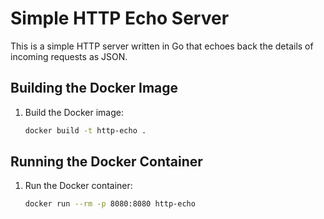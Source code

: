 # Simple HTTP Echo Server

This is a simple HTTP server written in Go that echoes back the details of
incoming requests as JSON.


## Building the Docker Image
1. Build the Docker image:
    ```sh
    docker build -t http-echo .
    ```

## Running the Docker Container
1. Run the Docker container:
    ```sh
    docker run --rm -p 8080:8080 http-echo
    ```
